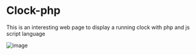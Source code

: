 # Clock-php
This is an interesting web page to display a running clock with php and js script language

![image](https://github.com/scrapup/Clock-php/new/master/clock.png)
